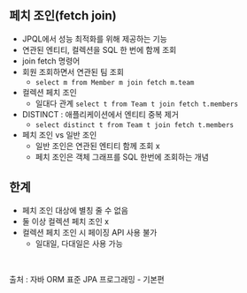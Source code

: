 ## 페치 조인(fetch join)
* JPQL에서 성능 최적화를 위해 제공하는 기능  
* 연관된 엔티티, 컬렉션을 SQL 한 번에 함께 조회  
* join fetch 명령어  
* 회원 조회하면서 연관된 팀 조회  
  * ```select m from Member m join fetch m.team```  
* 컬렉션 페치 조인  
  * 일대다 관계 ```select t from Team t join fetch t.members```  
* DISTINCT : 애플리케이션에서 엔티티 중복 제거  
  * ```select distinct t from Team t join fetch t.members```  
* 페치 조인 vs 일반 조인  
  * 일반 조인은 연관된 엔티티 함께 조회 x  
  * 페치 조인은 객체 그래프를 SQL 한번에 조회하는 개념  

## 한계  
* 페치 조인 대상에 별칭 줄 수 없음  
* 둘 이상 컬렉션 페치 조인 x  
* 컬렉션 페치 조인 시 페이징 API 사용 불가  
  * 일대일, 다대일은 사용 가능

</br>  

출처 : 자바 ORM 표준 JPA 프로그래밍 - 기본편
